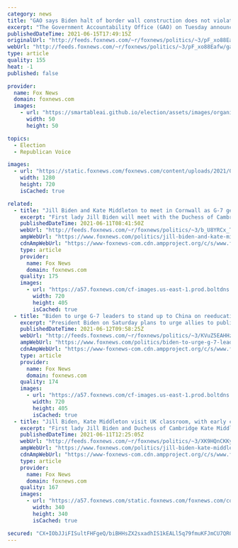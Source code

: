 ```yaml
---
category: news
title: "GAO says Biden halt of border wall construction does not violate law"
excerpt: "The Government Accountability Office (GAO) on Tuesday announced it had decided that the Biden administration’s ending of wall construction at the southern border does not violate the law, after Republicans had called for the agency to weigh in."
publishedDateTime: 2021-06-15T17:49:15Z
originalUrl: "http://feeds.foxnews.com/~r/foxnews/politics/~3/pF_xo88Eafw/gao-biden-halt-border-wall-construction-violate-law"
webUrl: "http://feeds.foxnews.com/~r/foxnews/politics/~3/pF_xo88Eafw/gao-biden-halt-border-wall-construction-violate-law"
type: article
quality: 155
heat: -1
published: false

provider:
  name: Fox News
  domain: foxnews.com
  images:
    - url: "https://smartableai.github.io/election/assets/images/organizations/foxnews.com-50x50.jpg"
      width: 50
      height: 50

topics:
  - Election
  - Republican Voice

images:
  - url: "https://static.foxnews.com/foxnews.com/content/uploads/2021/04/Lahren-Border-Wall-2.jpg"
    width: 1280
    height: 720
    isCached: true

related:
  - title: "Jill Biden and Kate Middleton to meet in Cornwall as G-7 gets underway"
    excerpt: "First lady Jill Biden will meet with the Duchess of Cambridge for the first time on Friday during her husband’s first trip abroad as president."
    publishedDateTime: 2021-06-11T08:41:50Z
    webUrl: "http://feeds.foxnews.com/~r/foxnews/politics/~3/b_U8YRCx_TE/jill-biden-and-kate-middleton-to-meet-in-cornwall-as-g7-gets-underway"
    ampWebUrl: "https://www.foxnews.com/politics/jill-biden-and-kate-middleton-to-meet-in-cornwall-as-g7-gets-underway.amp"
    cdnAmpWebUrl: "https://www-foxnews-com.cdn.ampproject.org/c/s/www.foxnews.com/politics/jill-biden-and-kate-middleton-to-meet-in-cornwall-as-g7-gets-underway.amp"
    type: article
    provider:
      name: Fox News
      domain: foxnews.com
    quality: 175
    images:
      - url: "https://a57.foxnews.com/cf-images.us-east-1.prod.boltdns.net/v1/static/694940094001/b5d27ae1-ccee-45ec-b569-83491164a783/c6bfc349-5323-49c2-b1db-400bc8784729/1280x720/match/720/405/image.jpg?ve=1&tl=1"
        width: 720
        height: 405
        isCached: true
  - title: "Biden to urge G-7 leaders to stand up to China on reeducation camp abuses"
    excerpt: "President Biden on Saturday plans to urge allies to publicly call out China over its Uighur reeducation camps on the second full day of the G-7 summit."
    publishedDateTime: 2021-06-12T09:58:25Z
    webUrl: "http://feeds.foxnews.com/~r/foxnews/politics/~3/KVuZ5EAHHzw/biden-to-urge-g-7-leaders-to-stand-up-to-china-on-reeducation-camp-abuses"
    ampWebUrl: "https://www.foxnews.com/politics/biden-to-urge-g-7-leaders-to-stand-up-to-china-on-reeducation-camp-abuses.amp"
    cdnAmpWebUrl: "https://www-foxnews-com.cdn.ampproject.org/c/s/www.foxnews.com/politics/biden-to-urge-g-7-leaders-to-stand-up-to-china-on-reeducation-camp-abuses.amp"
    type: article
    provider:
      name: Fox News
      domain: foxnews.com
    quality: 174
    images:
      - url: "https://a57.foxnews.com/cf-images.us-east-1.prod.boltdns.net/v1/static/694940094001/dfc08cdc-6fc8-414b-b1b4-cb834f1dc702/eff743ab-bfce-4902-9f2d-6201c6d6dae7/1280x720/match/720/405/image.jpg?ve=1&tl=1"
        width: 720
        height: 405
        isCached: true
  - title: "Jill Biden, Kate Middleton visit UK classroom, with early childhood education in focus"
    excerpt: "First lady Jill Biden and Duchess of Cambridge Kate Middleton visited a classroom of young children before taking part in a roundtable discussing the importance of early childhood education."
    publishedDateTime: 2021-06-11T12:25:05Z
    webUrl: "http://feeds.foxnews.com/~r/foxnews/politics/~3/XK9HQnCKKyw/jill-biden-kate-middleton-uk-classroom-early-childhood-education"
    ampWebUrl: "https://www.foxnews.com/politics/jill-biden-kate-middleton-uk-classroom-early-childhood-education.amp"
    cdnAmpWebUrl: "https://www-foxnews-com.cdn.ampproject.org/c/s/www.foxnews.com/politics/jill-biden-kate-middleton-uk-classroom-early-childhood-education.amp"
    type: article
    provider:
      name: Fox News
      domain: foxnews.com
    quality: 167
    images:
      - url: "https://a57.foxnews.com/static.foxnews.com/foxnews.com/content/uploads/2020/10/340/340/brooke-singman-headshot.jpg?ve=1&tl=1"
        width: 340
        height: 340
        isCached: true

secured: "CX+IObJJiFISultFHFgeQ/biBHHsZX2sxadhIS1kEALl5q79fmuKFJmCU7QR0isa00pmdngjEVnYpDofOlORX1g6jWeuquuI7hW74p4EWxA8Fq9mv6euo11xf9xE4I3l+AkcWH9taRAQSs5KGgMBjDbSp6mgSfKN1UBy2v9ZSUhn03491dtwjMdpp/DO/spNxo6k9I2BYFuJhLhj5feXv7gCE8vwNXKLorTahDCFwoGK+0OgiACClLJ5g2j7U2He9AdQXA0gYgn00iqXXleL4oalRSyNyqGLQNU0PR/x2U+Neg0boFsisvUZg7ZYCOM9MYyqzcIiRpj7yTHaImQ8iML9Q9TwH3f17UKFMrAFMAw=;87V6hjf+FOl2/RZBX4FEJw=="
---
```


